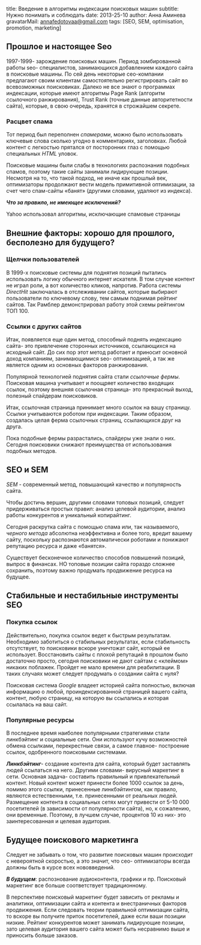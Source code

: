 title: Введение в алгоритмы индексации поисковых машин
subtitle: Нужно понимать и соблюдать
date: 2013-25-10
author: Анна Аминева
gravatarMail: annafedotovaa@gmail.com
tags: [SEO, SEM, optimisation, promotion, marketing]

## Прошлое и настоящее Seo

1997-1999- зарождение поисковых машин. Период зомбированной работы seo- специалистов, занимающихся добавлением каждого сайта в поисковые машины. По сей день некоторые сео-компании предлагают своим клиентам самостоятельно регистрировать сайт во всевозможных поисковиках. Далеко не все знают о программах индексации, которые имеют алгоритмы Page Rank (алгоритм ссылочного ранжирования), Trust Rank (точные данные авторитетности сайта), которые, в свою очередь, хранятся в строжайшем секрете.

### Расцвет спама

Тот период был переполнен *спамерами*, можно было использовать ключевые слова сколько угодно в комментариях, заголовках. Любой контент с легкостью прятался от посторонних глаз с помощью специальных *HTML* уловок. 

Поисковые машины были слабы в технологиях распознания подобных спамов, поэтому такие сайты занимали лидирующие позиции. Несмотря на то, что такой подход, не иначе как прошлый век, оптимизаторы продолжают вести модель примитивной оптимизации, за счет чего спам-сайты «банят» (другими словами, удаляют из индекса).

***Что за правило, не имеющее исключений?***

Yahoo использовал алгоритмы, исключающие спамовые страницы

## Внешние факторы: хорошо для прошлого, бесполезно для будущего?

<!-- more -->

### Щелчки пользователей

В 1999-х поисковые системы для поднятия позиций пытались использовать логику обычного интернет искателя. В том случае контент не играл роли, а вот количество кликов, напротив. Работа системы *DirectHit* заключалась в отслеживании сайтов, которые выбирают пользователи по ключевому слову, тем самым поднимая рейтинг сайтов. Так Рамблер демонстрировал работу этой схемы рейтингом ТОП 100.

### Ссылки с других сайтов

Итак, появляется еще один метод, способный поднять индексацию сайта- это привлечение сторонных источников, ссылающихся на исходный сайт. До сих пор этот метод работает и приносит основной доход компаниям, занимающимися seo- оптимизацией, а так же является одним из основных факторов ранжирования.
 
Популярной технологией поднятия сайта стали *ссылочные фермы*. Поисковая машина учитывает и поощряет количество входящих ссылок, поэтому внешняя ссылочная страница- это прекрасный выход, полезный спайдерам поисковиков. 

Итак, ссылочная страница принимает много ссылок на вашу страницу. Ссылки учитываются роботом при индексации.
Таким образом, создалась целая ферма ссылочных страниц, ссылающихся друг на друга.

Пока подобные фермы разрастались, спайдеры уже знали о них. 
Сегодня поисковики снижают преимущества от использования подобных методов.

## SEO и SEM

*SEM* - современный метод, повышающий качество и популярность сайта.

Чтобы достичь вершин, другими словами топовых позиций,  следует придерживаться простых правил: анализ целевой аудитории, анализ работы конкурентов и уникальный копирайтинг. 

Сегодня раскрутка сайта с помощью спама или, так называемого, *черного метода* абсолютна неэффективна и более того, вредит вашему сайту, поскольку распознаются автоматически роботами и понижают репутацию ресурса и даже «банятся».

Существует бесконечное количество способов повышений позиций, выпрос в финансах. НО топовые позиции сайта гораздо сложнее сохранить, поэтому важно продумать продвижение ресурса на будущее.
 
## Стабильные и нестабильные инструменты SEO

### Покупка ссылок

Действительно, покупка ссылок ведет к быстрым результатам.
Необходимо заботиться о стабильных результатах, если стабильность отсутствует, то поисковики вскоре уничтожат сайт,  который ее использует. Восстановить сайты с плохой репутаций в прошлом было достаточно просто, сегодня поисковики не дают сайтам с «клеймом» никаких поблажек. Пройдет не мало времени для реабилитации. В таких случаях может следует продумать о создании сайта с нуля?

Поисковая система *Google* владеет историей сайта полностью, включая информацию о любой, проиндексированной страницей вашего сайта,  контент,  любую страницу, на которую вы ссылались и которая ссылалась на ваш сайт.

### Популярные ресурсы

В последнее время наиболее популярными стратегиями стали линкбэйтинг и социальные сети. Они используют кучу возможностей обмена ссылками, перекрестные связи, а самое главное- построение ссылок, одобренного поисковыми системами. 

***Линкбэйтинг***- создание контента для сайта, который будет заставлять людей ссылаться на него. Другими словами- вирусный маркетинг в сети. Основная задача- составить правильный и привлекательный контент. Новый контент может принести более 1000 ссылок за день, помимо этого ссылки, принесенные линкбэйтингом, как правило, являются естественными, т.e. принесенными от реальных людей.
Размещение контента в социальных сетях могут привести от 5-10 000 посетителей (в зависимости от популярности сайта), но, к сожалению, они временные. Поэтому, в лучшем случае, процентов 10 из них- это заинтересованная и целевая аудитория. 

## Будущее поискового маркетинга

Следует не забывать о том, что развитие поисковых машин происходит с невероятной скоростью, а это значит, что сео- оптимизаторы всегда должны быть в курсе всех нововведений.

***В будущем***: распознование аудиоконтента, графики и пр. 
Поисковый маркетинг все больше соответствует традиционному.

В перспективе поисковый маркетинг будет зависить от рекламы и аналитики, оптимизации сайта и контента и внестраничных факторов продвижения. Если следовать теории правильной оптимизации сайта, то вскоре вы получите приток посетителей, даже если ваши позиции низкие. 
Рейтинг конкурентов может занимать лидирующие позиции, зато целевая аудитория вашего сайта может быть несравнимо выше и приносить больше заказов.













